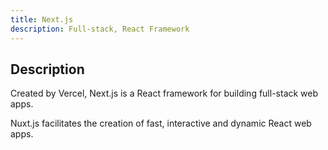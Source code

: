 ```yaml
---
title: Next.js
description: Full-stack, React Framework
---
```


## Description

Created by Vercel, Next.js is a React framework for building full-stack web apps.

Nuxt.js facilitates the creation of fast, interactive and dynamic React web apps.
